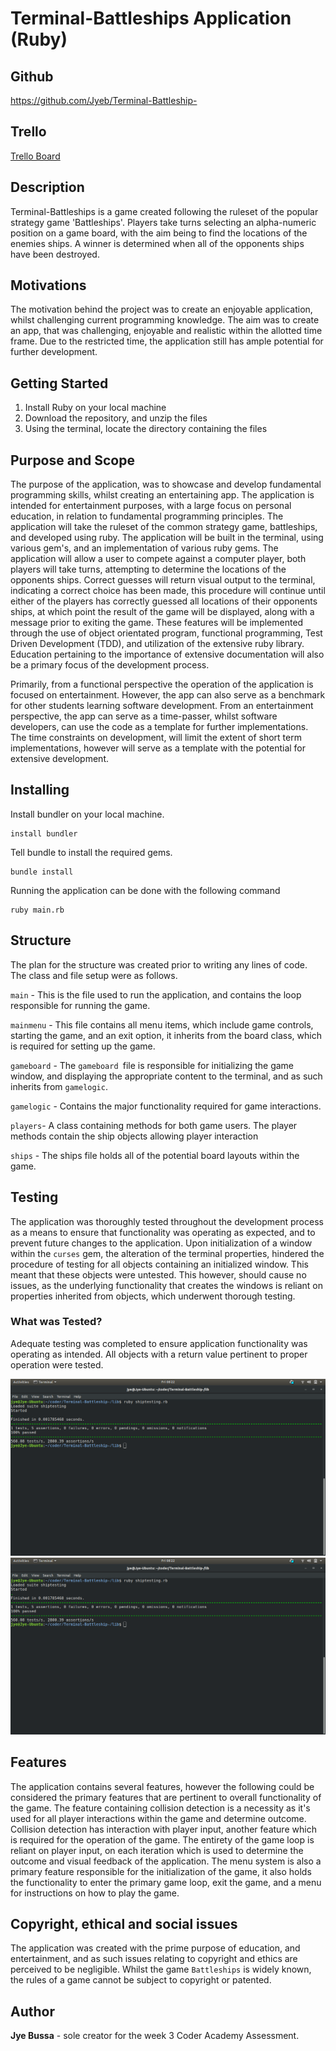 
# Terminal-Battleships Application (Ruby)
## Github
https://github.com/Jyeb/Terminal-Battleship-
## Trello 
[Trello Board](ttps://trello.com/b/8CDGrAdK/battleship-application)

## Description

Terminal-Battleships is a game created following the ruleset of the popular strategy game 'Battleships'. Players take turns selecting an alpha-numeric position on a game board, with the aim being to find the locations of the enemies ships. A winner is determined when all of the opponents ships have been destroyed.
## Motivations
The motivation behind the project was to create an enjoyable application, whilst challenging current programming knowledge. The aim was to create an app, that was challenging, enjoyable and realistic within the allotted time frame.
Due to the restricted time, the application still has ample potential for further development.

## Getting Started
1. Install Ruby on your local machine
2. Download the repository, and unzip the files
3. Using the terminal, locate the directory containing the files

## Purpose and Scope
The purpose of the application, was to showcase and develop fundamental programming skills, whilst creating an entertaining app. The application is intended for entertainment purposes, with a large focus on personal education, in relation to fundamental programming principles. The application will take the ruleset of the common strategy game, battleships, and developed using ruby. The application will be built in the terminal, using various gem's, and an implementation of various ruby gems. The application will allow a user to compete against a computer player, both players will take turns, attempting to determine the locations of the opponents ships. Correct guesses will return visual output to the terminal, indicating a correct choice has been made, this procedure will continue until either of the players has correctly guessed all locations of their opponents ships, at which point the result of the game will be displayed, along with a message prior to exiting the game. These features will be implemented through the use of object orientated program, functional programming, Test Driven Development (TDD), and utilization of the extensive ruby library. Education pertaining to the importance of extensive documentation will also be a primary focus of the development process. 

Primarily, from a functional perspective the operation of the application is focused on entertainment. However, the app can also serve as a benchmark for other students learning software development.
 From an entertainment perspective, the app can serve as a time-passer, whilst software developers, can use the  code as a template for further implementations. The time constraints on development, will limit the extent of short term implementations, however will serve as a template with the potential for extensive development.

## Installing

  
Install bundler on your local machine.
```
install bundler
```
Tell bundle to install the required gems.
```
bundle install
```
Running the application can be done with the following command
```
ruby main.rb
```
## Structure

The plan for the structure was created prior to writing any lines of code. The class and file setup were as follows.

`main` - This is the file used to run the application, and contains the loop responsible for running the game.

`mainmenu` - This file contains all menu items, which include game controls, starting the game, and an exit option, it inherits from the board class, which is required for setting up the game.

`gameboard` - The `gameboard `file is responsible for initializing the game window, and displaying the appropriate content to the terminal, and as such inherits from `gamelogic`.

`gamelogic` - Contains the major functionality required for game interactions.

`players`- A class containing methods for both game users. The player methods contain the ship objects allowing player interaction

`ships` - The ships file holds all of the potential board layouts within the game.

## Testing
The application was thoroughly tested throughout the development process as a means to ensure that functionality was operating as expected, and to prevent future changes to the application. Upon initialization of a window within the `curses` gem, the alteration of the terminal properties, hindered the procedure of testing for all objects containing an initialized window. This meant that these objects were untested. This however, should cause no issues, as the underlying functionality that creates the windows is reliant on properties inherited from objects, which underwent thorough testing.

### What was Tested?
Adequate testing was completed to ensure application functionality was operating as intended. All objects with a return value pertinent to proper operation were tested.

![alt text](https://github.com/Jyeb/Terminal-Battleship-/blob/master/img/shiptests.png "Ship testing")
![alt text](https://github.com/Jyeb/Terminal-Battleship-/blob/master/img/shiptests.png "Logic testing")
## Features 
The application contains several features, however the following could be considered the primary features that are pertinent to overall functionality of the game. The feature containing collision detection is a necessity as it's used for all player interactions within the game and determine outcome. Collision detection has interaction with player input, another feature which is required for the operation of the game. The entirety of the game loop is reliant on player input, on each iteration which is used to determine the outcome and visual feedback of the application. The menu system is also a primary feature responsible for the initialization of the game, it also holds the functionality to enter the primary game loop, exit the game, and a menu for instructions on how to play the game. 

## Copyright, ethical and social issues

The application was created with the prime purpose of education, and entertainment, and as such issues relating to copyright and ethics are perceived to be negligible. Whilst the game `Battleships` is widely known, the rules of a game cannot be subject to copyright or patented.

## Author

**Jye Bussa** - sole creator for the week 3 Coder Academy Assessment.
